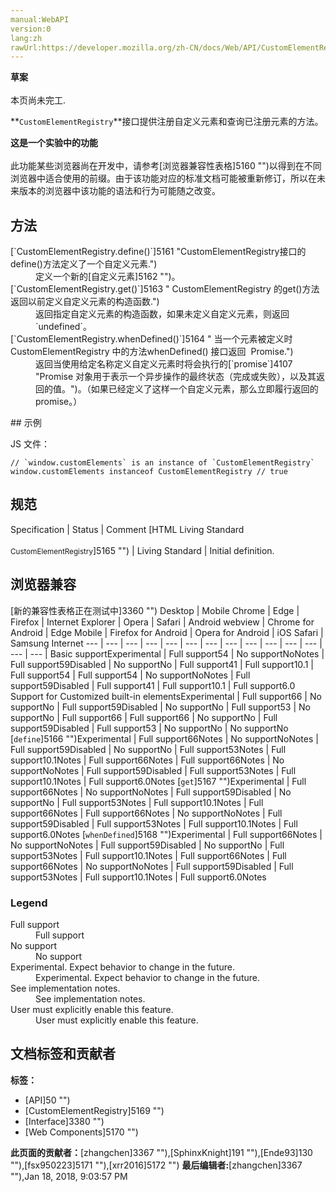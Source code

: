 ```yaml
---
manual:WebAPI
version:0
lang:zh
rawUrl:https://developer.mozilla.org/zh-CN/docs/Web/API/CustomElementRegistry
---
```






**草案**<br></br>本页尚未完工.




**`CustomElementRegistry`**接口提供注册自定义元素和查询已注册元素的方法。



**这是一个实验中的功能**<br></br>此功能某些浏览器尚在开发中，请参考[浏览器兼容性表格]5160 "")以得到在不同浏览器中适合使用的前缀。由于该功能对应的标准文档可能被重新修订，所以在未来版本的浏览器中该功能的语法和行为可能随之改变。



## 方法<a name="方法"></a>
<dl><dt>[`CustomElementRegistry.define()`]5161 "CustomElementRegistry接口的define()方法定义了一个自定义元素.")</dt><dd>定义一个新的[自定义元素]5162 "")。</dd><dt>[`CustomElementRegistry.get()`]5163 " CustomElementRegistry 的get()方法返回以前定义自定义元素的构造函数.")</dt><dd>返回指定自定义元素的构造函数，如果未定义自定义元素，则返回`undefined`。</dd><dt>[`CustomElementRegistry.whenDefined()`]5164 " 当一个元素被定义时CustomElementRegistry 中的方法whenDefined() 接口返回  Promise.")</dt><dd>返回当使用给定名称定义自定义元素时将会执行的[`promise`]4107 "Promise 对象用于表示一个异步操作的最终状态（完成或失败），以及其返回的值。")。（如果已经定义了这样一个自定义元素，那么立即履行返回的 promise。）</dd></dl>
## 示例<a name="示例"></a>


JS 文件：


```
// `window.customElements` is an instance of `CustomElementRegistry`
window.customElements instanceof CustomElementRegistry // true
```

## 规范<a name="规范"></a>
Specification | Status | Comment 
[HTML Living Standard<br></br><small>CustomElementRegistry</small>]5165 "") | Living Standard | Initial definition. 


## 浏览器兼容<a name="浏览器兼容"></a>
[新的兼容性表格正在测试中<i></i>]3360 "")
<abbr>Desktop<i></i></abbr> | <abbr>Mobile<i></i></abbr> 
<abbr>Chrome<i></i></abbr> | <abbr>Edge<i></i></abbr> | <abbr>Firefox<i></i></abbr> | <abbr>Internet Explorer<i></i></abbr> | <abbr>Opera<i></i></abbr> | <abbr>Safari<i></i></abbr> | <abbr>Android webview<i></i></abbr> | <abbr>Chrome for Android<i></i></abbr> | <abbr>Edge Mobile<i></i></abbr> | <abbr>Firefox for Android<i></i></abbr> | <abbr>Opera for Android<i></i></abbr> | <abbr>iOS Safari<i></i></abbr> | <abbr>Samsung Internet<i></i></abbr> 
 ---  |  ---  |  ---  |  ---  |  ---  |  ---  |  ---  |  ---  |  ---  |  ---  |  ---  |  ---  |  ---  |  ---  | 
Basic support<abbr>Experimental<i></i></abbr> | <abbr>Full support</abbr>54 | <abbr>No support</abbr>No<abbr>Notes<i></i></abbr> | <abbr>Full support</abbr>59<abbr>Disabled<i></i></abbr> | <abbr>No support</abbr>No | <abbr>Full support</abbr>41 | <abbr>Full support</abbr>10.1 | <abbr>Full support</abbr>54 | <abbr>Full support</abbr>54 | <abbr>No support</abbr>No<abbr>Notes<i></i></abbr> | <abbr>Full support</abbr>59<abbr>Disabled<i></i></abbr> | <abbr>Full support</abbr>41 | <abbr>Full support</abbr>10.1 | <abbr>Full support</abbr>6.0 
Support for Customized built-in elements<abbr>Experimental<i></i></abbr> | <abbr>Full support</abbr>66 | <abbr>No support</abbr>No | <abbr>Full support</abbr>59<abbr>Disabled<i></i></abbr> | <abbr>No support</abbr>No | <abbr>Full support</abbr>53 | <abbr>No support</abbr>No | <abbr>Full support</abbr>66 | <abbr>Full support</abbr>66 | <abbr>No support</abbr>No | <abbr>Full support</abbr>59<abbr>Disabled<i></i></abbr> | <abbr>Full support</abbr>53 | <abbr>No support</abbr>No | <abbr>No support</abbr>No 
[`define`]5166 "")<abbr>Experimental<i></i></abbr> | <abbr>Full support</abbr>66<abbr>Notes<i></i></abbr> | <abbr>No support</abbr>No<abbr>Notes<i></i></abbr> | <abbr>Full support</abbr>59<abbr>Disabled<i></i></abbr> | <abbr>No support</abbr>No | <abbr>Full support</abbr>53<abbr>Notes<i></i></abbr> | <abbr>Full support</abbr>10.1<abbr>Notes<i></i></abbr> | <abbr>Full support</abbr>66<abbr>Notes<i></i></abbr> | <abbr>Full support</abbr>66<abbr>Notes<i></i></abbr> | <abbr>No support</abbr>No<abbr>Notes<i></i></abbr> | <abbr>Full support</abbr>59<abbr>Disabled<i></i></abbr> | <abbr>Full support</abbr>53<abbr>Notes<i></i></abbr> | <abbr>Full support</abbr>10.1<abbr>Notes<i></i></abbr> | <abbr>Full support</abbr>6.0<abbr>Notes<i></i></abbr> 
[`get`]5167 "")<abbr>Experimental<i></i></abbr> | <abbr>Full support</abbr>66<abbr>Notes<i></i></abbr> | <abbr>No support</abbr>No<abbr>Notes<i></i></abbr> | <abbr>Full support</abbr>59<abbr>Disabled<i></i></abbr> | <abbr>No support</abbr>No | <abbr>Full support</abbr>53<abbr>Notes<i></i></abbr> | <abbr>Full support</abbr>10.1<abbr>Notes<i></i></abbr> | <abbr>Full support</abbr>66<abbr>Notes<i></i></abbr> | <abbr>Full support</abbr>66<abbr>Notes<i></i></abbr> | <abbr>No support</abbr>No<abbr>Notes<i></i></abbr> | <abbr>Full support</abbr>59<abbr>Disabled<i></i></abbr> | <abbr>Full support</abbr>53<abbr>Notes<i></i></abbr> | <abbr>Full support</abbr>10.1<abbr>Notes<i></i></abbr> | <abbr>Full support</abbr>6.0<abbr>Notes<i></i></abbr> 
[`whenDefined`]5168 "")<abbr>Experimental<i></i></abbr> | <abbr>Full support</abbr>66<abbr>Notes<i></i></abbr> | <abbr>No support</abbr>No<abbr>Notes<i></i></abbr> | <abbr>Full support</abbr>59<abbr>Disabled<i></i></abbr> | <abbr>No support</abbr>No | <abbr>Full support</abbr>53<abbr>Notes<i></i></abbr> | <abbr>Full support</abbr>10.1<abbr>Notes<i></i></abbr> | <abbr>Full support</abbr>66<abbr>Notes<i></i></abbr> | <abbr>Full support</abbr>66<abbr>Notes<i></i></abbr> | <abbr>No support</abbr>No<abbr>Notes<i></i></abbr> | <abbr>Full support</abbr>59<abbr>Disabled<i></i></abbr> | <abbr>Full support</abbr>53<abbr>Notes<i></i></abbr> | <abbr>Full support</abbr>10.1<abbr>Notes<i></i></abbr> | <abbr>Full support</abbr>6.0<abbr>Notes<i></i></abbr> 


### Legend<a name="Legend"></a>
<dl><dt><abbr>Full support</abbr></dt><dd>Full support</dd><dt><abbr>No support</abbr></dt><dd>No support</dd><dt><abbr>Experimental. Expect behavior to change in the future.<i></i></abbr></dt><dd>Experimental. Expect behavior to change in the future.</dd><dt><abbr>See implementation notes.<i></i></abbr></dt><dd>See implementation notes.</dd><dt><abbr>User must explicitly enable this feature.<i></i></abbr></dt><dd>User must explicitly enable this feature.</dd></dl>



## 文档标签和贡献者
**标签：**
* [API]50 "")
* [CustomElementRegistry]5169 "")
* [Interface]3380 "")
* [Web Components]5170 "")

**此页面的贡献者：**[zhangchen]3367 ""),[SphinxKnight]191 ""),[Ende93]130 ""),[fsx950223]5171 ""),[xrr2016]5172 "")
**最后编辑者:**[zhangchen]3367 ""),<time>Jan 18, 2018, 9:03:57 PM</time>


